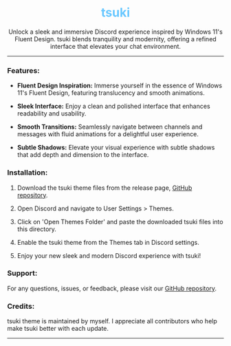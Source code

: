 <div align="center">

# <span style="color: #6ac8ff;">tsuki</span>

Unlock a sleek and immersive Discord experience inspired by Windows 11's Fluent Design. tsuki blends tranquility and modernity, offering a refined interface that elevates your chat environment.

</div>

---

### Features:

- **Fluent Design Inspiration:** Immerse yourself in the essence of Windows 11's Fluent Design, featuring translucency and smooth animations.
  
- **Sleek Interface:** Enjoy a clean and polished interface that enhances readability and usability.

- **Smooth Transitions:** Seamlessly navigate between channels and messages with fluid animations for a delightful user experience.

- **Subtle Shadows:** Elevate your visual experience with subtle shadows that add depth and dimension to the interface.

### Installation:

1. Download the tsuki theme files from the release page, [GitHub repository](https://github.com/tsuki-discord/tsuki-theme).
  
2. Open Discord and navigate to User Settings > Themes.

3. Click on 'Open Themes Folder' and paste the downloaded tsuki files into this directory.

4. Enable the tsuki theme from the Themes tab in Discord settings.

5. Enjoy your new sleek and modern Discord experience with tsuki!

### Support:

For any questions, issues, or feedback, please visit our [GitHub repository](https://github.com/tsuki-discord/tsuki-theme).

### Credits:

tsuki theme is maintained by myself. I appreciate all contributors who help make tsuki better with each update.

---

</div>
